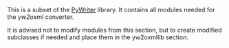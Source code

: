 This is a subset of the [PyWriter](https://github.com/peter88213/PyWriter) library. It contains all modules needed for the *yw2oxml* converter. 

It is advised not to modify modules from this section, but to create modified subclasses if needed and place them in the yw2oxmllib section.